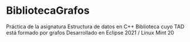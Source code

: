 # BibliotecaGrafos
Práctica de la asignatura Estructura de datos en C++
Biblioteca cuyo TAD está formado por grafos
Desarrollado en Eclipse 2021 / Linux Mint 20
